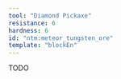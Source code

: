 ```yaml
---
tool: "Diamond Pickaxe"
resistance: 6
hardness: 6
id: "ntm:meteor_tungsten_ore"
template: "blockEn"
---
```


TODO
